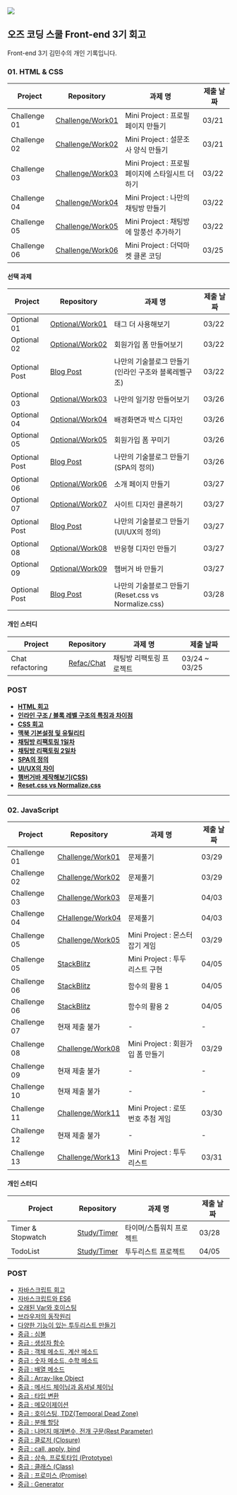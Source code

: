 <a href="https://ozcodingschool.com/">
  <img src="https://img.shields.io/badge/-OZ%20Coding%20School-6700e6?style=for-the-badge&logoColor=white&href"></img>
</a><br>

## 오즈 코딩 스쿨 Front-end 3기 회고

Front-end 3기 김민수의 개인 기록입니다.

 ### 01. HTML & CSS

| Project      | Repository                                                                                               | 과제 명                                          | 제출 날짜 |
| ------------ | -------------------------------------------------------------------------------------------------------- | ------------------------------------------------ | --------- |
| Challenge 01 | [Challenge/Work01](https://github.com/yoyobar/OZ_CodingSchool/tree/main/01.HTML_CSS/Challenge/Work01) | Mini Project : 프로필 페이지 만들기              | 03/21     |
| Challenge 02 | [Challenge/Work02](https://github.com/yoyobar/OZ_CodingSchool/tree/main/01.HTML_CSS/Challenge/Work02) | Mini Project : 설문조사 양식 만들기              | 03/21     |
| Challenge 03 | [Challenge/Work03](https://github.com/yoyobar/OZ_CodingSchool/tree/main/01.HTML_CSS/Challenge/Work03) | Mini Project : 프로필 페이지에 스타일시트 더하기 | 03/22     |
| Challenge 04 | [Challenge/Work04](https://github.com/yoyobar/OZ_CodingSchool/tree/main/01.HTML_CSS/Challenge/Work04) | Mini Project : 나만의 채팅방 만들기              | 03/22     |
| Challenge 05 | [Challenge/Work05](https://github.com/yoyobar/OZ_CodingSchool/tree/main/01.HTML_CSS/Challenge/Work05) | Mini Project : 채팅방에 말풍선 추가하기          | 03/22     |
| Challenge 06 | [Challenge/Work06](https://github.com/yoyobar/OZ_CodingSchool/tree/main/01.HTML_CSS/Challenge/Work06) | Mini Project : 더덕마켓 클론 코딩         | 03/25     |

#### 선택 과제

| Project     | Repository                                                                                                     | 과제 명                  | 제출 날짜 |
| ----------- | -------------------------------------------------------------------------------------------------------------- | ------------------------ | --------- |
| Optional 01 | [Optional/Work01](https://github.com/yoyobar/OZ_CodingSchool/tree/main/01.HTML_CSS/Optional/Work01)    | 태그 더 사용해보기       | 03/22     |
| Optional 02 | [Optional/Work02](https://github.com/yoyobar/OZ_CodingSchool/tree/main/01.HTML_CSS/Optional/Work02) | 회원가입 폼 만들어보기   | 03/22     |
| Optional Post | [Blog Post](https://www.notion.so/Minsu-Kim-3d4cdf754f1e42cf8460dd12408a41a4)        | 나만의 기술블로그 만들기(인라인 구조와 블록레벨구조) | 03/22     |
| Optional 03 | [Optional/Work03](https://github.com/yoyobar/OZ_CodingSchool/tree/main/01.HTML_CSS/Optional/Work03)         | 나만의 일기장 만들어보기 | 03/26     |
| Optional 04 | [Optional/Work04](https://github.com/yoyobar/OZ_CodingSchool/tree/main/01.HTML_CSS/Optional/Work04)         | 배경화면과 박스 디자인 | 03/26     |
| Optional 05 | [Optional/Work05](https://github.com/yoyobar/OZ_CodingSchool/tree/main/01.HTML_CSS/Optional/Work05)         | 회원가입 폼 꾸미기 | 03/26     |
| Optional Post | [Blog Post](https://www.notion.so/Minsu-Kim-3d4cdf754f1e42cf8460dd12408a41a4)         | 나만의 기술블로그 만들기(SPA의 정의)| 03/26    |
| Optional 06 | [Optional/Work06](https://github.com/yoyobar/OZ_CodingSchool/tree/main/01.HTML_CSS/Optional/Work06)         | 소개 페이지 만들기 | 03/27     |
| Optional 07 | [Optional/Work07](https://github.com/yoyobar/OZ_CodingSchool/tree/main/01.HTML_CSS/Optional/Work07)         | 사이트 디자인 클론하기 | 03/27     |
| Optional Post | [Blog Post](https://www.notion.so/Minsu-Kim-3d4cdf754f1e42cf8460dd12408a41a4)        | 나만의 기술블로그 만들기(UI/UX의 정의)| 03/27    |
| Optional 08 | [Optional/Work08](https://github.com/yoyobar/OZ_CodingSchool/tree/main/01.HTML_CSS/Optional/Work08)         | 반응형 디자인 만들기 | 03/27     |
| Optional 09 | [Optional/Work09](https://github.com/yoyobar/OZ_CodingSchool/tree/main/01.HTML_CSS/Optional/Work09)         | 햄버거 바 만들기 | 03/27     |
| Optional Post | [Blog Post](https://www.notion.so/Minsu-Kim-3d4cdf754f1e42cf8460dd12408a41a4)         | 나만의 기술블로그 만들기(Reset.css vs Normalize.css)| 03/28    |


#### 개인 스터디

| Project          | Repository                                                                                   | 과제 명                  | 제출 날짜   |
| ---------------- | -------------------------------------------------------------------------------------------- | ------------------------ | ----------- |
| Chat refactoring | [Refac/Chat](https://github.com/yoyobar/OZ_CodingSchool/tree/main/01.HTML_CSS/Refac/Chat) | 채팅방 리팩토링 프로젝트 | 03/24 ~ 03/25 |

### POST

- [**HTML 회고**](https://www.notion.so/HTML-4ca1f79fae8b4992a4594ab709a2443b?pvs=4)
- [**인라인 구조 / 블록 레벨 구조의 특징과 차이점**](https://www.notion.so/2b7c40fc0cd24495a5ca8dcaf1918037?pvs=4)
- [**CSS 회고**](https://www.notion.so/CSS-3d553c614a3a4d238dbbaa0773dc37af?pvs=4)
- [**맥북 기본설정 및 유틸리티**](https://www.notion.so/5c566b23522a46dfbfb60576220ae3da?pvs=4)
- [**채팅방 리팩토링 1일차**](https://www.notion.so/1-8a9f51061e1d4acbbfce221225ac330f?pvs=4)
- [**채팅방 리팩토링 2일차**](https://www.notion.so/2-335aa918b25a4ce2b92266de0677c002?pvs=4)
- [**SPA의 정의**](https://www.notion.so/SPA-068a26fd11a74e1c91bd42710d1b4c44?pvs=4)
- [**UI/UX의 차이**](https://www.notion.so/UI-UX-ab3e81ae93974f40b4e8b9c115f94098?pvs=4)
- [**햄버거바 제작해보기(CSS)**](https://www.notion.so/CSS-c9fc1192a3594a699038ea55ed173dae?pvs=4)
- [**Reset.css vs Normalize.css**](https://www.notion.so/Normalize-css-VS-Reset-css-e8a0ef87b80d4fa1a8c9591584fac813?pvs=4)

<hr>

  ### 02. JavaScript
  
| Project      | Repository                                                                                               | 과제 명                                          | 제출 날짜 |
| ------------ | -------------------------------------------------------------------------------------------------------- | ------------------------------------------------ | --------- |
| Challenge 01 | [Challenge/Work01](https://github.com/yoyobar/OZ_CodingSchool/tree/main/02.JS/Challenge/Work01) | 문제풀기 | 03/29 |
| Challenge 02 | [Challenge/Work02](https://github.com/yoyobar/OZ_CodingSchool/tree/main/02.JS/Challenge/Work02) | 문제풀기 | 03/29 |
| Challenge 03 | [Challenge/Work03](https://github.com/yoyobar/OZ_CodingSchool/tree/main/02.JS/Challenge/Work03) | 문제풀기 | 04/03 |
| Challenge 04 | [CHallenge/Work04](https://stackblitz.com/edit/stackblitz-starters-mdz6eg?file=test1.js) | 문제풀기 | 04/03 |
| Challenge 05 | [Challenge/Work05](https://github.com/yoyobar/OZ_CodingSchool/tree/main/02.JS/Challenge/Work05) | Mini Project : 몬스터 잡기 게임 | 03/29 |
| Challenge 05 | [StackBlitz](https://stackblitz.com/edit/vitejs-vite-pebqw7?file=package.json) | Mini Project : 투두 리스트 구현 | 04/05 |
| Challenge 06 | [StackBlitz](https://stackblitz.com/edit/stackblitz-starters-p99gyt?file=package.json) | 함수의 활용 1 | 04/05 |
| Challenge 06 | [StackBlitz](https://stackblitz.com/edit/stackblitz-starters-keeqlp?file=package.json) | 함수의 활용 2 | 04/05 |
| Challenge 07 | 현재 제출 불가 | - | - |
| Challenge 08 | [Challenge/Work08](https://github.com/yoyobar/OZ_CodingSchool/tree/main/02.JS/Challenge/Work08) | Mini Project : 회원가입 폼 만들기 | 03/29 |
| Challenge 09 | 현재 제출 불가 | - | - |
| Challenge 10 | 현재 제출 불가 | - | - |
| Challenge 11 | [Challenge/Work11](https://github.com/yoyobar/OZ_CodingSchool/tree/main/02.JS/Challenge/Work11) | Mini Project : 로또 번호 추첨 게임 | 03/30 |
| Challenge 12 | 현재 제출 불가 | - | - |
| Challenge 13 | [Challenge/Work13](https://github.com/yoyobar/OZ_CodingSchool/tree/main/02.JS/Challenge/Work13) | Mini Project : 투두 리스트 | 03/31 |

#### 개인 스터디

| Project      | Repository                                                                                               | 과제 명                                          | 제출 날짜 |
| ------------ | -------------------------------------------------------------------------------------------------------- | ------------------------------------------------ | --------- |
| Timer & Stopwatch | [Study/Timer](https://github.com/yoyobar/OZ_CodingSchool/tree/main/02.JS/Study/Counter) | 타이머/스톱워치 프로젝트 | 03/28     |
| TodoList | [Study/Timer](https://github.com/yoyobar/OZ_CodingSchool/tree/main/02.JS/Study/Counter) | 투두리스트 프로젝트 | 04/05     |

### POST
- [자바스크립트 회고](https://www.notion.so/1-63ceb21d0f5b4687822ba9ddf3743e8a?pvs=4)
- [자바스크립트와 ES6](https://plaid-plow-0e3.notion.site/ES6-9b8be153e10c406d97187b429bdac23e)
- [오래된 Var와 호이스팅](https://www.notion.so/var-3f1b7e9f5ca344bf83d0465810e56fb2?pvs=4)
- [브라우저의 동작원리](https://plaid-plow-0e3.notion.site/d617ab47df3e4e20a5aa377489c50c5c)
- [다양한 기능이 있는 투두리스트 만들기](https://www.notion.so/bff6c3851324437fb5e35a73e6bd934f?pvs=4)
- [중급 : 심볼](https://plaid-plow-0e3.notion.site/Symbol-283f1deea55144f69a3e3156a2ed1038?pvs=74)
- [중급 : 생성자 함수](https://www.notion.so/150e224a004e4cb58eea96d9b5c74961?pvs=21)
- [중급 : 객체 메소드, 계산 메소드](https://www.notion.so/e11f131b671f49658e3b470f7544eef7?pvs=21)
- [중급 : 숫자 메소드, 수학 메소드](https://www.notion.so/072bd29510c2450495e7c533ea304ffa?pvs=21)
- [중급 : 배열 메소드](https://www.notion.so/3164d5d449894cde964f6a45fc56b7c2?pvs=21)
- [중급 : Array-like Object](https://www.notion.so/Array-like-Object-7a3c0f45519a455a81bf5a5f930bf677?pvs=21)
- [중급 : 메서드 체이닝과 옵셔널 체이닝](https://www.notion.so/33d827b1837644708947bce2e1f3bb9f?pvs=21)
- [중급 : 타입 변환](https://www.notion.so/fb556c198a9c4776bf5007817dbcc865?pvs=21)
- [중급 : 메모이제이션](https://www.notion.so/f36357203b5845a6a8a560ca5285aa70?pvs=21)
- [중급 : 호이스팅, TDZ(Temporal Dead Zone)](https://www.notion.so/TDZ-Temporal-Dead-Zone-c994152ee8d445b6ae8c950bb76f026f?pvs=21)
- [중급 : 분해 할당](https://www.notion.so/6eaf95ccb8424215a026ccab8ea5eb68?pvs=21)
- [중급 : 나머지 매개변수, 전개 구문(Rest Parameter)](https://www.notion.so/Rest-Parameter-73cc345343b445448e875433c1df3615?pvs=21)
- [중급 : 클로저 (Closure)](https://www.notion.so/Closure-6ef48610218c42a2b4f5ce75e96dc019?pvs=21)
- [중급 : call, apply, bind](https://www.notion.so/call-apply-bind-bf0b1df9a750458da5360f8f73ac8b73?pvs=21)
- [중급 : 상속, 프로토타입 (Prototype)](https://www.notion.so/Prototype-d4f1b36c48234071838f83fda73d58bf?pvs=21)
- [중급 : 클래스 (Class)](https://www.notion.so/Class-fd9f717b9ac140128063295ab70c44be?pvs=21)
- [중급 : 프로미스 (Promise)](https://www.notion.so/Promise-8de10c6853bb467c982f78d9665b3edc?pvs=21)
- [중급 : Generator](https://www.notion.so/Generator-9f62d29e1c6443c0b6edb09e28a0b5b0?pvs=21)
